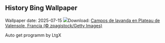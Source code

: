## History Bing Wallpaper
Wallpaper date: 2025-07-15
![](https://www.bing.com/th?id=OHR.FranceLavender_ES-ES8017516672_UHD.jpg&w=1000)Download: [Campos de lavanda en Plateau de Valensole, Francia (© zpagistock/Getty Images)](https://www.bing.com/th?id=OHR.FranceLavender_ES-ES8017516672_UHD.jpg)

Auto get programm by LtgX

